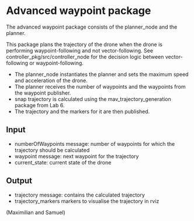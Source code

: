 # Advanced waypoint package

The advanced waypoint package consists of the planner_node and the planner.

This package plans the trajectory of the drone when the drone is performing  waypoint-following and not vector-following.
See controller_pkg/src/controller_node for the decision logic between vector-following or waypoint-following.


- The planner_node instantiates the planner and sets the maximum speed and acceleration of the drone.
- The planner receives the number of waypoints and the waypoints from the waypoint publisher.
- snap trajectory is calculated using the mav_trajectory_generation package from Lab 6.
- The trajectory and the markers for it are then published.


## Input
- numberOfWaypoints message:
  number of waypoints for which the trajectory should be calculated
- waypoint message:
  next waypoint for the trajectory
- current_state:
  current state of the drone

## Output
- trajectory message:
  contains the calculated trajectory
- trajectory_markers
  markers to visualise the trajectory in rviz


(Maximilian and Samuel)
